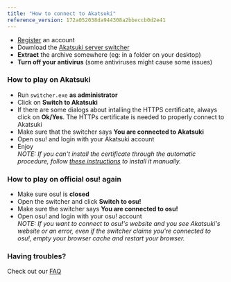 ```yaml
---
title: "How to connect to Akatsuki"
reference_version: 172a052038da944308a2bbeccb0d2e41
---
```

- [Register](/register) an account  
- Download the [Akatsuki server switcher](/static/switcher.exe)
- **Extract** the archive somewhere (eg: in a folder on your desktop)  
- **Turn off your antivirus** (some antiviruses might cause some issues)  


### How to play on Akatsuki
- Run `switcher.exe` **as administrator**  
- Click on **Switch to Akatsuki**  
- If there are some dialogs about intalling the HTTPS certificate, always click on **Ok/Yes**. The HTTPs certificate is needed to properly connect to Akatsuki  
- Make sure that the switcher says **You are connected to Akatsuki**  
- Open osu! and login with your Akatsuki account  
- Enjoy  
_NOTE: If you can't install the certificate through the automatic procedure, follow [these instructions](/doc/4) to install it manually._  

### How to play on official osu! again
- Make sure osu! is **closed**  
- Open the switcher and click **Switch to osu!**  
- Make sure the switcher says **You are connected to osu!**  
- Open osu! and login with your osu! account  
_NOTE: If you want to connect to osu!'s website and you see Akatsuki's website or an error, even if the switcher claims you're connected to osu!, empty your browser cache and restart your browser._  

### Having troubles?
Check out our [FAQ](/doc/2)
